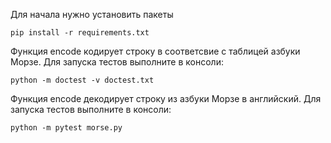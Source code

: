 Для начала нужно установить пакеты

    pip install -r requirements.txt

Функция encode кодирует строку в соответсвие с таблицей азбуки Морзе.
Для запуска тестов выполните в консоли:

    python -m doctest -v doctest.txt
    
Функция encode декодирует строку из азбуки Морзе в английский.
Для запуска тестов выполните в консоли:

    python -m pytest morse.py